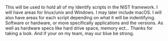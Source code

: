 This will be used to hold all of my Identify scripts in the NIST framework.
I will have areas for linux/unix and Windows. I may later include macOS.
I will also have areas for each script depending on what it will be indentifying. Software or hardware, or more specifically applications and the versions. As well as hardware specs like hard drive space, memory ect...
Thanks for taking a look. And if your on my team, may our blue be strong.
